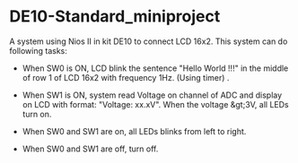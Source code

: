 # DE10-Standard_miniproject

A system using Nios II in kit DE10 to connect  LCD 16x2. This system can do following tasks:

- When SW0 is ON, LCD blink the sentence &quot;Hello World !!!&quot; in the middle of row 1 of LCD 16x2 with frequency 1Hz. (Using timer) .

- When SW1 is ON, system read Voltage on channel of ADC and display on LCD with format: &quot;Voltage: xx.xV&quot;. When the voltage \&gt;3V, all LEDs turn on.

- When SW0 and SW1 are on, all LEDs blinks from left to right.

- When SW0 and SW1 are off, turn off.

